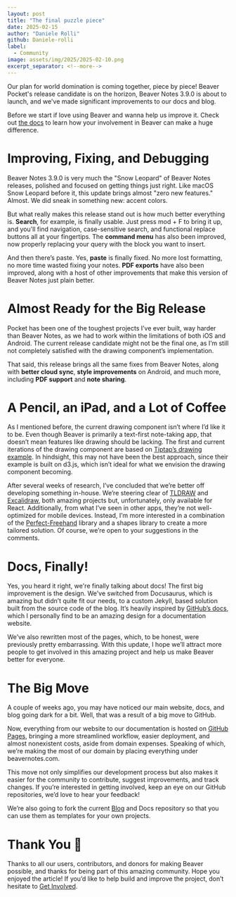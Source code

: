 ```yaml
---
layout: post
title: "The final puzzle piece"
date: 2025-02-15
author: "Daniele Rolli"
github: Daniele-rolli
label:
  - Community
image: assets/img/2025/2025-02-10.png
excerpt_separator: <!--more-->
---
```


Our plan for world domination is coming together, piece by piece! <!--more--> Beaver Pocket's release candidate is on the horizon, Beaver Notes 3.9.0 is about to launch, and we've made significant improvements to our docs and blog.

<div class="bg-indigo-600 bg-opacity-25 rounded-md mb-4" markdown="span">
Before we start if love using Beaver and wanna help us improve it. Check out <a href="https://docs.beavernotes.com/beaver%20notes%20(dev)/2025/01/03/How-to-contribute.html">the docs</a> to learn how your involvement in Beaver can make a huge difference.
</div>

# Improving, Fixing, and Debugging

Beaver Notes 3.9.0 is very much the "Snow Leopard" of Beaver Notes releases, polished and focused on getting things just right. Like macOS Snow Leopard before it, this update brings almost "zero new features." Almost. We did sneak in something new: accent colors.

But what really makes this release stand out is how much better everything is. **Search**, for example, is finally usable. Just press mod + F to bring it up, and you'll find navigation, case-sensitive search, and functional replace buttons all at your fingertips. The **command menu** has also been improved, now properly replacing your query with the block you want to insert.

And then there’s paste. Yes, **paste** is finally fixed. No more lost formatting, no more time wasted fixing your notes. **PDF exports** have also been improved, along with a host of other improvements that make this version of Beaver Notes just plain better.

# Almost Ready for the Big Release

Pocket has been one of the toughest projects I’ve ever built, way harder than Beaver Notes, as we had to work within the limitations of both iOS and Android. The current release candidate might not be the final one, as I’m still not completely satisfied with the drawing component’s implementation.

That said, this release brings all the same fixes from Beaver Notes, along with **better cloud sync**, **style improvements** on Android, and much more, including **PDF support** and **note sharing**.

# A Pencil, an iPad, and a Lot of Coffee

As I mentioned before, the current drawing component isn’t where I’d like it to be. Even though Beaver is primarily a text-first note-taking app, that doesn’t mean features like drawing should be lacking. The first and current iterations of the drawing component are based on [Tiptap’s drawing example](https://tiptap.dev/docs/examples/advanced/drawing). In hindsight, this may not have been the best approach, since their example is built on d3.js, which isn’t ideal for what we envision the drawing component becoming.

After several weeks of research, I’ve concluded that we’re better off developing something in-house. We’re steering clear of [TLDRAW](https://tldraw.dev) and [Excalidraw](https://github.com/excalidraw/excalidraw), both amazing projects but, unfortunately, only available for React. Additionally, from what I’ve seen in other apps, they’re not well-optimized for mobile devices. Instead, I’m more interested in a combination of the [Perfect-Freehand](https://github.com/steveruizok/perfect-freehand) library and a shapes library to create a more tailored solution. Of course, we’re open to your suggestions in the comments.

# Docs, Finally!

Yes, you heard it right, we're finally talking about docs! The first big improvement is the design. We've switched from Docusaurus, which is amazing but didn’t quite fit our needs, to a custom Jekyll, based solution built from the source code of the blog. It’s heavily inspired by [GitHub’s docs](https://docs.github.com/en), which I personally find to be an amazing design for a documentation website.

We’ve also rewritten most of the pages, which, to be honest, were previously pretty embarrassing. With this update, I hope we’ll attract more people to get involved in this amazing project and help us make Beaver better for everyone.

# The Big Move

A couple of weeks ago, you may have noticed our main website, docs, and blog going dark for a bit. Well, that was a result of a big move to GitHub.

Now, everything from our website to our documentation is hosted on [GitHub Pages](https://pages.github.com), bringing a more streamlined workflow, easier deployment, and almost nonexistent costs, aside from domain expenses. Speaking of which, we’re making the most of our domain by placing everything under beavernotes.com.

This move not only simplifies our development process but also makes it easier for the community to contribute, suggest improvements, and track changes. If you’re interested in getting involved, keep an eye on our GitHub repositories, we’d love to hear your feedback!

We’re also going to fork the current [Blog](https://github.com/Beaver-Notes/Blog-Template) and Docs repository so that you can use them as templates for your own projects.

# Thank You 💖

Thanks to all our users, contributors, and donors for making Beaver possible, and thanks for being part of this amazing community. Hope you enjoyed the article! If you’d like to help build and improve the project, don’t hesitate to [Get Involved](https://docs.beavernotes.com/beaver%20notes%20(dev)/2025/01/03/How-to-contribute.html).

